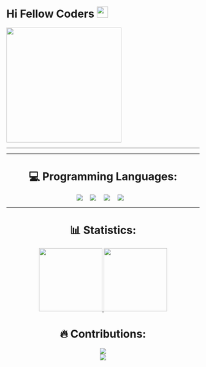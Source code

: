 # Hi Fellow Coders <img src="https://github.com/SouvikGiri/SouvikGiriy/blob/main/Hi.gif" width="29" height="auto" />
<p>
  <img src="https://camo.githubusercontent.com/992babdffd8c74a1502de375fbdf7e4d54773242/68747470733a2f2f6d656469612e67697068792e636f6d2f6d656469612f53576f536b4e36447854737a71494b4571762f67697068792e676966" width="auto" height="300"/>
</p>
<hr>
<p>
</p>
<hr>
 <h1 align = "center">💻 Programming Languages:</h1>
<p align ="Center">
 <img src="https://img.shields.io/badge/C%2B%2B-00599C?style=for-the-badge&logo=c%2B%2B&logoColor=white" />&nbsp;&nbsp;&nbsp;&nbsp;
 <img src="https://img.shields.io/badge/C-00599C?style=for-the-badge&logo=c&logoColor=white" />&nbsp;&nbsp;&nbsp;&nbsp;
 <img src="https://img.shields.io/badge/-HTML5-E34F26?style=for-the-badge&logo=html5&logoColor=white" />&nbsp;&nbsp;&nbsp;&nbsp;
 <img src="https://img.shields.io/badge/Python-3776AB?style=for-the-badge&logo=python&logoColor=white" />&nbsp;&nbsp;&nbsp;&nbsp;
 </br>
<hr>
<h1 align="center"> 📊 Statistics: </h1>

<p align="center">
  <a href="https://github.com/SouvikGiri/github-readme-stats">
    <img src="https://github-readme-stats.vercel.app/api?username=SouvikGiri&show_icons=true&bg_color=0d1117&text_color=FFF&border_color=444" height="165">
  </a>
  <a href="https://github.com/SouvikGiri/github-readme-stats">
    <img src="https://github-readme-stats.vercel.app/api/top-langs/?username=SouvikGiri&layout=compact&bg_color=0d1117&text_color=FFF&border_color=444"  height="165">
  </a>
  <br>
</p>
<h1 align="center"> 🔥 Contributions: </h1>
<p align="center">
 <a href="https://git.io/streak-stats">
    <img src="http://github-readme-streak-stats.herokuapp.com?user=SouvikGiri&theme=react&background=0d1117&border=666">
  </a>
  <br>
  <a href="https://github.com/SouvikGiri/github-readme-activity-graph">
    <img src="https://activity-graph.herokuapp.com/graph?username=SouvikGiri&theme=react-dark&hide_border=true">
  </a>
</p>
